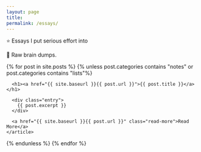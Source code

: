 ```yaml
---
layout: page
title: 
permalink: /essays/
---
```


<div class="posts">
  <article class="post">
    <p>⭐️ Essays I put serious effort into</p>
    <p>🧠 Raw brain dumps.</p>
  </article>

  {% for post in site.posts %}
  {% unless post.categories contains "notes" or post.categories contains "lists"%}
    <article class="post">

      <h1><a href="{{ site.baseurl }}{{ post.url }}">{{ post.title }}</a></h1>

      <div class="entry">
        {{ post.excerpt }}
      </div>

      <a href="{{ site.baseurl }}{{ post.url }}" class="read-more">Read More</a>
    </article>
  {% endunless %}
  {% endfor %}
</div>